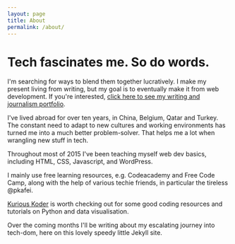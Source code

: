 ```yaml
---
layout: page
title: About
permalink: /about/
---
```


# Tech fascinates me. So do words. 

I'm searching for ways to blend them together lucratively. I make my present living from writing, but my goal is to eventually make it from web development. If you're interested, [click here to see my writing and journalism portfolio](http://samanthanorth.com).

I've lived abroad for over ten years, in China, Belgium, Qatar and Turkey. The constant need to adapt to new cultures and working environments has turned me into a much better problem-solver. That helps me a lot when wrangling new stuff in tech. 

Throughout most of 2015 I've been teaching myself web dev basics, including HTML, CSS, Javascript, and WordPress. 

I mainly use free learning resources, e.g. Codeacademy and Free Code Camp, along with the help of various techie friends, in particular the tireless @pkafei.

[Kurious Koder](http://kuriouskoder.com) is worth checking out for some good coding resources and tutorials on Python and data visualisation. 

Over the coming months I'll be writing about my escalating journey into tech-dom, here on this lovely speedy little Jekyll site. 




